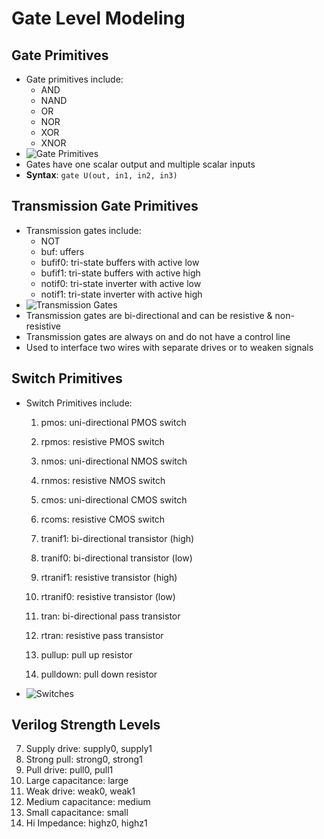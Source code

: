 # Gate Level Modeling

## Gate Primitives

* Gate primitives include:
  * AND
  * NAND
  * OR
  * NOR
  * XOR
  * XNOR
* ![Gate Primitives](http://www.asic-world.com/images/verilog/combo_gates.gif)
* Gates have one scalar output and multiple scalar inputs
* **Syntax**: `gate U(out, in1, in2, in3)`

## Transmission Gate Primitives

* Transmission gates include:
  * NOT
  * buf: uffers
  * bufif0: tri-state buffers with active low
  * bufif1: tri-state buffers with active high
  * notif0: tri-state inverter with active low
  * notif1: tri-state inverter with active high
* ![Transmission Gates](http://www.asic-world.com/images/verilog/bufs.gif)
* Transmission gates are bi-directional and can be resistive & non-resistive
* Transmission gates are always on and do not have a control line
* Used to interface two wires with separate drives or to weaken signals

## Switch Primitives

* Switch Primitives include:
  1. pmos: uni-directional PMOS switch
  1. rpmos: resistive PMOS switch

  2. nmos: uni-directional NMOS switch
  2. rnmos: resistive NMOS switch

  3. cmos: uni-directional CMOS switch
  3. rcoms: resistive CMOS switch

  4. tranif1: bi-directional transistor (high)
  4. tranif0: bi-directional transistor (low)

  5. rtranif1: resistive transistor (high)
  5. rtranif0: resistive transistor (low)

  6. tran: bi-directional pass transistor
  6. rtran: resistive pass transistor

  7. pullup: pull up resistor
  8. pulldown: pull down resistor

* ![Switches](http://www.asic-world.com/images/verilog/switch_prms.gif)

## Verilog Strength Levels

7. Supply drive: supply0, supply1
6. Strong pull: strong0, strong1
5. Pull drive: pull0, pull1
4. Large capacitance: large
3. Weak drive: weak0, weak1
2. Medium capacitance: medium
1. Small capacitance: small
0. Hi Impedance: highz0, highz1

